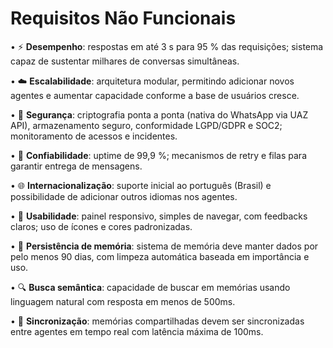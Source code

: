# Requisitos Não Funcionais

•	⚡ **Desempenho**: respostas em até 3 s para 95 % das requisições; sistema capaz de sustentar milhares de conversas simultâneas.

•	☁️ **Escalabilidade**: arquitetura modular, permitindo adicionar novos agentes e aumentar capacidade conforme a base de usuários cresce.

•	🔐 **Segurança**: criptografia ponta a ponta (nativa do WhatsApp via UAZ API), armazenamento seguro, conformidade LGPD/GDPR e SOC2; monitoramento de acessos e incidentes.

•	🧪 **Confiabilidade**: uptime de 99,9 %; mecanismos de retry e filas para garantir entrega de mensagens.

•	🌐 **Internacionalização**: suporte inicial ao português (Brasil) e possibilidade de adicionar outros idiomas nos agentes.

•	🧭 **Usabilidade**: painel responsivo, simples de navegar, com feedbacks claros; uso de ícones e cores padronizadas.

•	💾 **Persistência de memória**: sistema de memória deve manter dados por pelo menos 90 dias, com limpeza automática baseada em importância e uso.

•	🔍 **Busca semântica**: capacidade de buscar em memórias usando linguagem natural com resposta em menos de 500ms.

•	🔄 **Sincronização**: memórias compartilhadas devem ser sincronizadas entre agentes em tempo real com latência máxima de 100ms.

